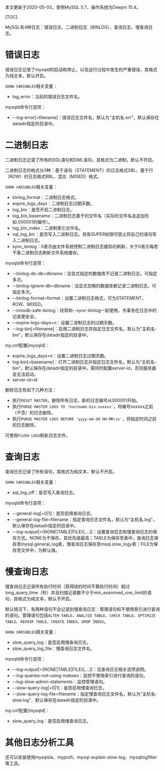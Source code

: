 本文更新于2020-05-03，使用MySQL 5.7，操作系统为Deepin 15.4。

[TOC]

MySQL有4种日志：错误日志、二进制日志（BINLOG）、查询日志、慢查询日志。

# 错误日志

错误日志记录了mysqld的启动和停止，以及运行过程中发生的严重错误，其格式为纯文本，默认开启。

`SHOW VARIABLES`相关变量：

* log_error：当前的错误日志文件名。

mysqld命令行选项：

* --log-error[=filename]：错误日志文件名，默认为“主机名.err”，默认保存在datadir指定的目录中。

# 二进制日志

二进制日志记录了所有的DDL语句和DML语句，其格式为二进制，默认不开启。

二进制日志的格式分3种：基于语句（STATEMENT）的日志格式SBL、基于行（ROW）的日志格式RBL、混合（MIXED）格式。

`SHOW VARIABLES`相关变量：

* binlog_format：二进制日志格式。
* expire_logs_days：二进制日志过期天数。
* log_bin：是否开启二进制日志。
* log_bin_basename：二进制日志基于的文件名（实际的文件名会追加形如.000001的编号）。
* log_bin_index：二进制索引文件名。
* sql_log_bin：是否写入二进制日志。具有SUPER权限可禁止将自己的语句写入二进制日志。
* sync_binlog：0表示由文件系统控制二进制日志缓存的刷新，大于0表示每若干条二进制日志刷新文件系统缓存。

mysqld命令行选项：

* --binlog-do-db=dbname：没显式指定的数据库不记录二进制日志。可指定多次。
* --binlog-ignore-db=dbname：没显式忽略的数据库都记录二进制日志。可指定多次。
* --binlog-format=format：设置二进制日志格式，可为STATEMENT、ROW、MIXED。
* --innodb-safe-binlog：经常和--sync-binlog一起使用，令事务在日志中的记录更安全。
* --expire-logs-days=n：设置二进制日志的过期天数。
* --log-bin[=filename]：启用二进制日志并指定日志文件名，默认为“主机名-bin”，默认保存在datadir指定的目录中。

my.cnf配置[mysqld]：

* expire_logs_days=n：设置二进制日志过期天数。
* log-bin[=basename]：打开二进制日志并指定日志文件名，默认为“主机名-bin”，默认保存在datadir指定的目录中。需同时配置server-id，否则服务器会无法启动。
* server-id=id

删除日志有如下几种方法：

* 执行`RESET MASTER`，删除所有日志，新的日志编号从000001开始。
* 执行`PURGE MASTER LOGS TO 'hostname-bin.xxxxxx'`，将编号xxxxxx之前（不含）的日志删除。
* 执行`PURGE MASTER LOGS BEFORE 'yyyy-mm-dd HH:MM:ss'`，将指定时间之前的日志删除。

可使用`FLUSH LOGS`刷新日志文件。

# 查询日志

查询日志记录了所有语句，其格式为纯文本，默认不开启。

`SHOW VARIABLES`相关变量：

* sql_log_off：是否写入查询日志。

mysqld命令行选项：

* --general-log[=0|1]：是否启用查询日志。
* --general-log-file=filename：指定查询日志文件名，默认为“主机名.log”，默认保存在datadir指定的目录中。
* --log-output[={NONE|TABLE|FILE}[,...]]：设置查询日志和慢查询日志的保存方式。NONE为不保存，其优先级最高；TABLE为保存至表中，查询日志保存至mysql.general_log表，慢查询日志保存至msql.slow_logy表；FILE为保存至文件中，为默认值。

# 慢查询日志

慢查询日志记录所有执行时间（获得锁的时间不算执行时间）超过long_query_time（秒）并且扫描记录数不少于min_examined_row_limit的语句，其格式为纯文本，默认不开启。

默认情况下，有两种语句不会记录到慢查询日志：管理语句和不使用索引进行查询的语句。管理语句包括`ALTER TABLE`、`ANALYZE TABLE`、`CHECK TABLE`、`OPTIMIZE TABLE`、`REPAIR TABLE`、`CREATE INDEX`、`DROP INDEX`。

`SHOW VARIABLES`相关变量：

* slow_query_log：是否启用慢查询日志。
* slow_query_log_file：慢查询日志文件名。

mysqld命令行选项：

* --log-output[={NONE|TABLE|FILE}[,...]]：见查询日志相关选项说明。
* --log-queries-not-using-indexes：监控不使用索引进行查询的语句。
* --log-slow-admin-statements：监控管理语句。
* --slow-query-log[=0|1]：是否启用慢查询日志。
* --slow-query-log-file=filename：指定慢查询日志文件名，默认为“主机名-slow.log”，默认保存在datadir指定的目录中。

my.cnf配置[mysqld]：

* slow_query_log：是否启用慢查询日志。

# 其他日志分析工具

还可以安装使用mysqlsla、myprofi、mysql-explain-slow-log、mysqllogfilter等工具。

